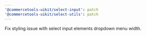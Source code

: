 ```yaml
---
'@commercetools-uikit/select-input': patch
'@commercetools-uikit/select-utils': patch
---
```


Fix styling issue with select input elements dropdown menu width.
